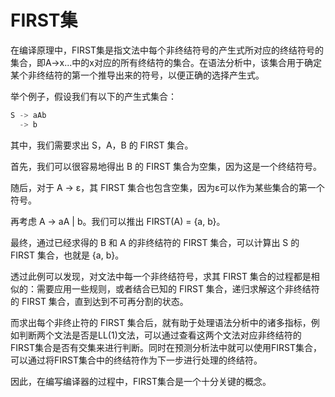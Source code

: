 # FIRST集
在编译原理中，FIRST集是指文法中每个非终结符号的产生式所对应的终结符号的集合，即A->x...中的x对应的所有终结符的集合。在语法分析中，该集合用于确定某个非终结符的第一个推导出来的符号，以便正确的选择产生式。

举个例子，假设我们有以下的产生式集合：
```c
S -> aAb
  -> b
```

其中，我们需要求出 S，A，B 的 FIRST 集合。

首先，我们可以很容易地得出 B 的 FIRST 集合为空集，因为这是一个终结符号。

随后，对于 A -> ε，其 FIRST 集合也包含空集，因为ε可以作为某些集合的第一个符号。

再考虑 A -> aA | b。我们可以推出 FIRST(A) = {a, b}。

最终，通过已经求得的 B 和 A 的非终结符的 FIRST 集合，可以计算出 S 的 FIRST 集合，也就是 {a, b}。

透过此例可以发现，对文法中每一个非终结符号，求其 FIRST 集合的过程都是相似的：需要应用一些规则，或者结合已知的 FIRST 集合，递归求解这个非终结符的 FIRST 集合，直到达到不可再分割的状态。

而求出每个非终止符的 FIRST 集合后，就有助于处理语法分析中的诸多指标，例如判断两个文法是否是LL(1)文法，可以通过查看这两个文法对应非终结符的FIRST集合是否有交集来进行判断。同时在预测分析法中就可以使用FIRST集合，可以通过将FIRST集合中的终结符作为下一步进行处理的终结符。

因此，在编写编译器的过程中，FIRST集合是一个十分关键的概念。